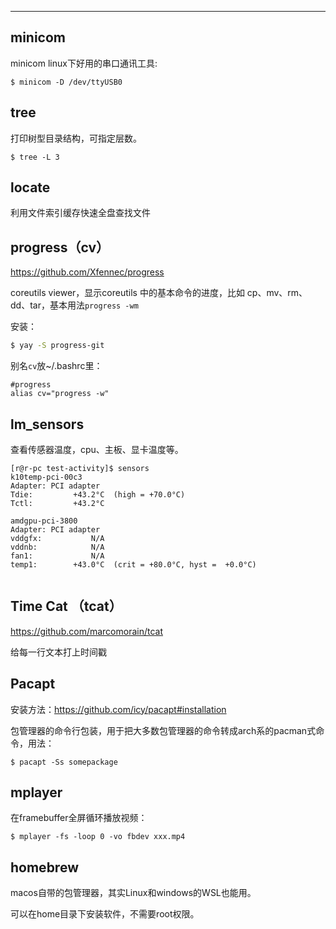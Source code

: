 



---

## minicom

minicom linux下好用的串口通讯工具:

```
$ minicom -D /dev/ttyUSB0
```

## tree 

打印树型目录结构，可指定层数。

```
$ tree -L 3
```

## locate

 利用文件索引缓存快速全盘查找文件

## progress（cv）

<https://github.com/Xfennec/progress>

 coreutils viewer，显示coreutils 中的基本命令的进度，比如 cp、mv、rm、dd、tar，基本用法`progress -wm`

安装：

```bash
$ yay -S progress-git
```

别名`cv`放~/.bashrc里：
```
#progress
alias cv="progress -w"
```



## lm_sensors

查看传感器温度，cpu、主板、显卡温度等。

```
[r@r-pc test-activity]$ sensors 
k10temp-pci-00c3
Adapter: PCI adapter
Tdie:         +43.2°C  (high = +70.0°C)
Tctl:         +43.2°C  

amdgpu-pci-3800
Adapter: PCI adapter
vddgfx:           N/A  
vddnb:            N/A  
fan1:             N/A
temp1:        +43.0°C  (crit = +80.0°C, hyst =  +0.0°C)


```



## Time Cat （tcat）

https://github.com/marcomorain/tcat

给每一行文本打上时间戳



## Pacapt

安装方法：https://github.com/icy/pacapt#installation

包管理器的命令行包装，用于把大多数包管理器的命令转成arch系的pacman式命令，用法：

```
$ pacapt -Ss somepackage
```


## mplayer

在framebuffer全屏循环播放视频：

```
$ mplayer -fs -loop 0 -vo fbdev xxx.mp4
```


## homebrew

macos自带的包管理器，其实Linux和windows的WSL也能用。

可以在home目录下安装软件，不需要root权限。

